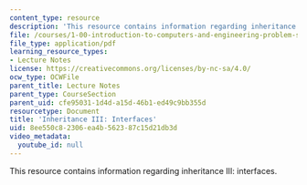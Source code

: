 ```yaml
---
content_type: resource
description: 'This resource contains information regarding inheritance III: interfaces.'
file: /courses/1-00-introduction-to-computers-and-engineering-problem-solving-spring-2012/8ee550c82306ea4b562387c15d21db3d_MIT1_00S12_Lec_15.pdf
file_type: application/pdf
learning_resource_types:
- Lecture Notes
license: https://creativecommons.org/licenses/by-nc-sa/4.0/
ocw_type: OCWFile
parent_title: Lecture Notes
parent_type: CourseSection
parent_uid: cfe95031-1d4d-a15d-46b1-ed49c9bb355d
resourcetype: Document
title: 'Inheritance III: Interfaces'
uid: 8ee550c8-2306-ea4b-5623-87c15d21db3d
video_metadata:
  youtube_id: null
---
```

This resource contains information regarding inheritance III: interfaces.